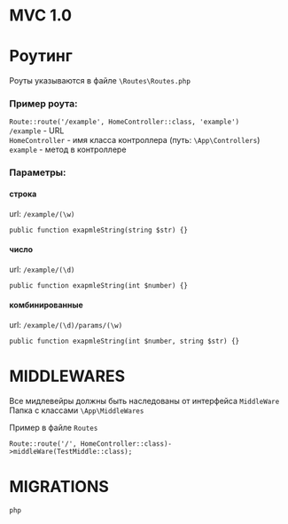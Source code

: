 # MVC 1.0

# Роутинг

Роуты указываются в файле `\Routes\Routes.php`  

### Пример роута:  
`Route::route('/example', HomeController::class, 'example')`  
`/example` - URL  
`HomeController` - имя класса контроллера (путь: `\App\Controllers`)  
`example` - метод в контроллере  

### Параметры:
#### строка
url: `/example/(\w)`  
  
`public function exapmleString(string $str) {} `

#### число
url: `/example/(\d)`

`public function exapmleString(int $number) {} `

#### комбинированные
url: `/example/(\d)/params/(\w)`

`public function exapmleString(int $number, string $str) {} `

# MIDDLEWARES

Все мидлевейры должны быть наследованы от интерфейса `MiddleWare`  
Папка с классами `\App\MiddleWares`

Пример в файле `Routes`

`Route::route('/', HomeController::class)->middleWare(TestMiddle::class);`

# MIGRATIONS
`php `